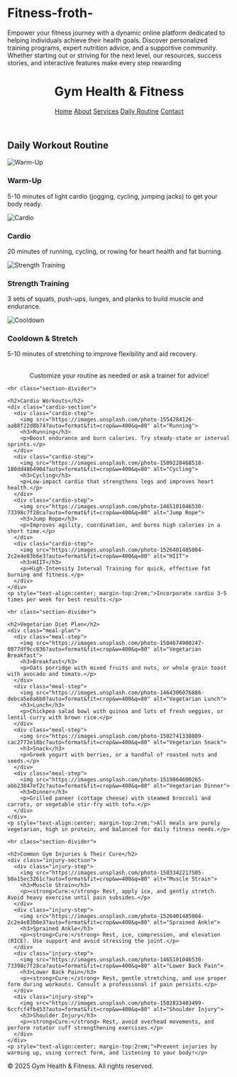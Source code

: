 # Fitness-froth-
Empower your fitness journey with a dynamic online platform dedicated to helping individuals achieve their health goals. Discover personalized training programs, expert nutrition advice, and a supportive community. Whether starting out or striving for the next level, our resources, success stories, and interactive features make every step rewarding
<!DOCTYPE html>
<html lang="en">
<head>
  <meta charset="UTF-8">
  <title>Daily Routine - Gym Health & Fitness</title>
  <link rel="stylesheet" href="styles.css">
</head>
<body>
  <header>
    <h1>Gym Health & Fitness</h1>
    <nav>
      <a href="index.html">Home</a>
      <a href="about.html">About</a>
      <a href="services.html">Services</a>
      <a href="daily-routine.html">Daily Routine</a>
      <a href="contact.html">Contact</a>
    </nav>
  </header>
  <main>
    <h2>Daily Workout Routine</h2>
    <div class="workout-routine">
      <div class="workout-step">
        <img src="https://images.unsplash.com/photo-1517960413843-0aee8e2d471c?auto=format&fit=crop&w=400&q=80" alt="Warm-Up" />
        <h3>Warm-Up</h3>
        <p>5-10 minutes of light cardio (jogging, cycling, jumping jacks) to get your body ready.</p>
      </div>
      <div class="workout-step">
        <img src="https://images.unsplash.com/photo-1506744038136-46273834b3fb?auto=format&fit=crop&w=400&q=80" alt="Cardio" />
        <h3>Cardio</h3>
        <p>20 minutes of running, cycling, or rowing for heart health and fat burning.</p>
      </div>
      <div class="workout-step">
        <img src="https://images.unsplash.com/photo-1518611012118-696072aa579a?auto=format&fit=crop&w=400&q=80" alt="Strength Training" />
        <h3>Strength Training</h3>
        <p>3 sets of squats, push-ups, lunges, and planks to build muscle and endurance.</p>
      </div>
      <div class="workout-step">
        <img src="https://images.unsplash.com/photo-1502823403499-6ccfcf4fb453?auto=format&fit=crop&w=400&q=80" alt="Cooldown" />
        <h3>Cooldown & Stretch</h3>
        <p>5-10 minutes of stretching to improve flexibility and aid recovery.</p>
      </div>
    </div>
    <p style="text-align:center; margin-top:2rem;">Customize your routine as needed or ask a trainer for advice!</p>

    <hr class="section-divider">

    <h2>Cardio Workouts</h2>
    <div class="cardio-section">
      <div class="cardio-step">
        <img src="https://images.unsplash.com/photo-1554284126-aa88f22d8b74?auto=format&fit=crop&w=400&q=80" alt="Running">
        <h3>Running</h3>
        <p>Boost endurance and burn calories. Try steady-state or interval sprints.</p>
      </div>
      <div class="cardio-step">
        <img src="https://images.unsplash.com/photo-1509228468518-180dd4864904?auto=format&fit=crop&w=400&q=80" alt="Cycling">
        <h3>Cycling</h3>
        <p>Low-impact cardio that strengthens legs and improves heart health.</p>
      </div>
      <div class="cardio-step">
        <img src="https://images.unsplash.com/photo-1465101046530-73398c7f28ca?auto=format&fit=crop&w=400&q=80" alt="Jump Rope">
        <h3>Jump Rope</h3>
        <p>Improves agility, coordination, and burns high calories in a short time.</p>
      </div>
      <div class="cardio-step">
        <img src="https://images.unsplash.com/photo-1526401485004-2c2e4e83b6e3?auto=format&fit=crop&w=400&q=80" alt="HIIT">
        <h3>HIIT</h3>
        <p>High-Intensity Interval Training for quick, effective fat burning and fitness.</p>
      </div>
    </div>
    <p style="text-align:center; margin-top:2rem;">Incorporate cardio 3-5 times per week for best results.</p>

    <hr class="section-divider">

    <h2>Vegetarian Diet Plan</h2>
    <div class="meal-plan">
      <div class="meal-step">
        <img src="https://images.unsplash.com/photo-1504674900247-0877df9cc836?auto=format&fit=crop&w=400&q=80" alt="Vegetarian Breakfast">
        <h3>Breakfast</h3>
        <p>Oats porridge with mixed fruits and nuts, or whole grain toast with avocado and tomato.</p>
      </div>
      <div class="meal-step">
        <img src="https://images.unsplash.com/photo-1464306076886-debca5e8a6b0?auto=format&fit=crop&w=400&q=80" alt="Vegetarian Lunch">
        <h3>Lunch</h3>
        <p>Chickpea salad bowl with quinoa and lots of fresh veggies, or lentil curry with brown rice.</p>
      </div>
      <div class="meal-step">
        <img src="https://images.unsplash.com/photo-1502741338009-cac2772e18bc?auto=format&fit=crop&w=400&q=80" alt="Vegetarian Snack">
        <h3>Snack</h3>
        <p>Greek yogurt with berries, or a handful of roasted nuts and seeds.</p>
      </div>
      <div class="meal-step">
        <img src="https://images.unsplash.com/photo-1519864600265-abb23847ef2c?auto=format&fit=crop&w=400&q=80" alt="Vegetarian Dinner">
        <h3>Dinner</h3>
        <p>Grilled paneer (cottage cheese) with steamed broccoli and carrots, or vegetable stir-fry with tofu.</p>
      </div>
    </div>
    <p style="text-align:center; margin-top:2rem;">All meals are purely vegetarian, high in protein, and balanced for daily fitness needs.</p>

    <hr class="section-divider">

    <h2>Common Gym Injuries & Their Cure</h2>
    <div class="injury-section">
      <div class="injury-step">
        <img src="https://images.unsplash.com/photo-1503342217505-b0a15ec3261c?auto=format&fit=crop&w=400&q=80" alt="Muscle Strain">
        <h3>Muscle Strain</h3>
        <p><strong>Cure:</strong> Rest, apply ice, and gently stretch. Avoid heavy exercise until pain subsides.</p>
      </div>
      <div class="injury-step">
        <img src="https://images.unsplash.com/photo-1526401485004-2c2e4e83b6e3?auto=format&fit=crop&w=400&q=80" alt="Sprained Ankle">
        <h3>Sprained Ankle</h3>
        <p><strong>Cure:</strong> Rest, ice, compression, and elevation (RICE). Use support and avoid stressing the joint.</p>
      </div>
      <div class="injury-step">
        <img src="https://images.unsplash.com/photo-1465101046530-73398c7f28ca?auto=format&fit=crop&w=400&q=80" alt="Lower Back Pain">
        <h3>Lower Back Pain</h3>
        <p><strong>Cure:</strong> Rest, gentle stretching, and use proper form during workouts. Consult a professional if pain persists.</p>
      </div>
      <div class="injury-step">
        <img src="https://images.unsplash.com/photo-1502823403499-6ccfcf4fb453?auto=format&fit=crop&w=400&q=80" alt="Shoulder Injury">
        <h3>Shoulder Injury</h3>
        <p><strong>Cure:</strong> Rest, avoid overhead movements, and perform rotator cuff strengthening exercises.</p>
      </div>
    </div>
    <p style="text-align:center; margin-top:2rem;">Prevent injuries by warming up, using correct form, and listening to your body!</p>
  </main>
  <footer>
    <p>&copy; 2025 Gym Health & Fitness. All rights reserved.</p>
  </footer>
</body>
</html>
